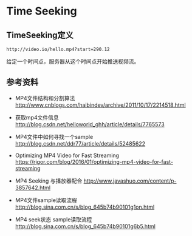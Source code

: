 # Time Seeking

## TimeSeeking定义

```
http://video.io/hello.mp4?start=290.12
```
给定一个时间点，服务器从这个时间点开始推送视频流。


## 参考资料

- MP4文件结构和分割算法
http://www.cnblogs.com/haibindev/archive/2011/10/17/2214518.html

- 获取mp4文件信息
http://blog.csdn.net/helloworld_ghh/article/details/7765573

- MP4文件中如何寻找一个sample
http://blog.csdn.net/ddr77/article/details/52485622

- Optimizing MP4 Video for Fast Streaming
https://rigor.com/blog/2016/01/optimizing-mp4-video-for-fast-streaming

- MP4 Seeking 与播放器配合
http://www.javashuo.com/content/p-3857642.html

- MP4文件sample读取流程
http://blog.sina.com.cn/s/blog_645b74b90101g1on.html

- MP4 seek状态 sample读取流程
http://blog.sina.com.cn/s/blog_645b74b90101g6b5.html
